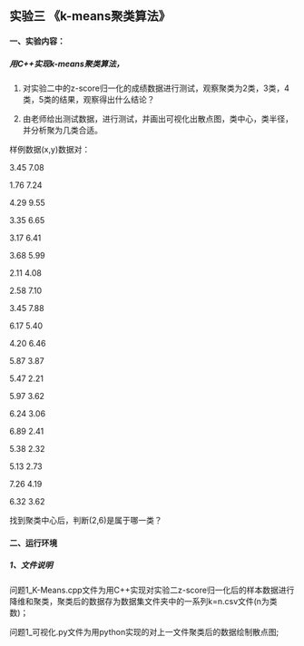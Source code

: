 
## 实验三  《k-means聚类算法》
#### 一、实验内容：

##### 用C++实现k-means聚类算法，

1. 对实验二中的z-score归一化的成绩数据进行测试，观察聚类为2类，3类，4类，5类的结果，观察得出什么结论？

2. 由老师给出测试数据，进行测试，并画出可视化出散点图，类中心，类半径，并分析聚为几类合适。

样例数据(x,y)数据对：

3.45	7.08

1.76	7.24

4.29	9.55

3.35	6.65

3.17	6.41

3.68	5.99

2.11	4.08

2.58	7.10

3.45	7.88

6.17	5.40

4.20	6.46

5.87	3.87

5.47	2.21

5.97	3.62

6.24	3.06

6.89	2.41

5.38	2.32

5.13	2.73

7.26	4.19

6.32	3.62

找到聚类中心后，判断(2,6)是属于哪一类？

#### 二、运行环境

##### 1、文件说明

问题1_K-Means.cpp文件为用C++实现对实验二z-score归一化后的样本数据进行降维和聚类，聚类后的数据存为数据集文件夹中的一系列k=n.csv文件(n为类数)；

问题1_可视化.py文件为用python实现的对上一文件聚类后的数据绘制散点图;



